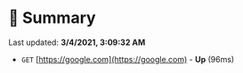 # 📖 Summary
Last updated: **3/4/2021, 3:09:32 AM**

- `GET` [https://google.com](https://google.com) - **Up** (96ms)
